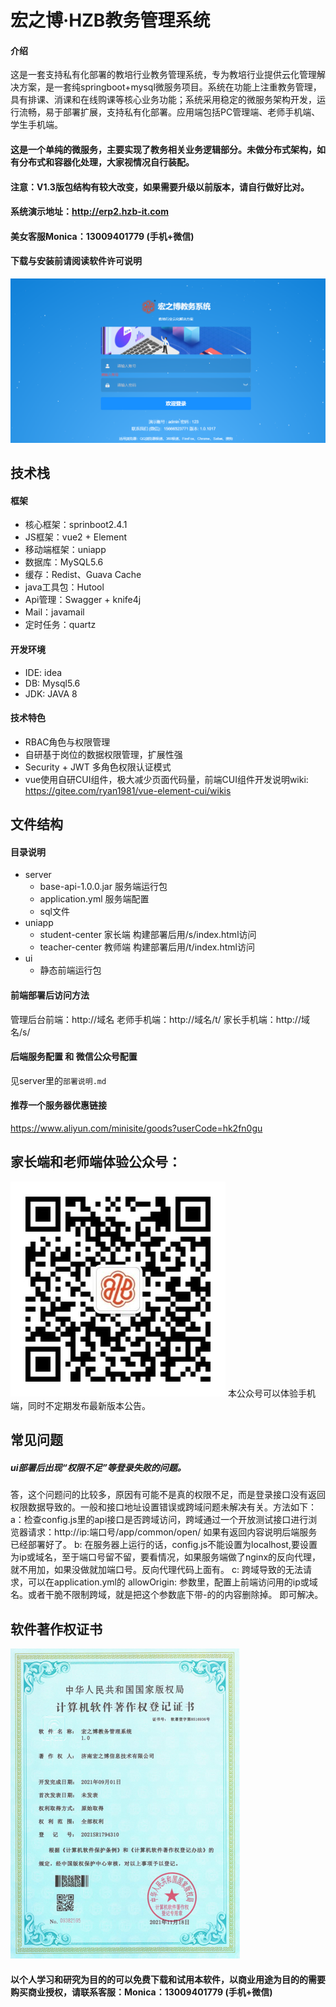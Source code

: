 # 宏之博·HZB教务管理系统

#### 介绍
这是一套支持私有化部署的教培行业教务管理系统，专为教培行业提供云化管理解决方案，是一套纯springboot+mysql微服务项目。系统在功能上注重教务管理，具有排课、消课和在线购课等核心业务功能；系统采用稳定的微服务架构开发，运行流畅，易于部署扩展，支持私有化部署。应用端包括PC管理端、老师手机端、学生手机端。
#### 这是一个单纯的微服务，主要实现了教务相关业务逻辑部分。未做分布式架构，如有分布式和容器化处理，大家视情况自行装配。
#### 注意：V1.3版包结构有较大改变，如果需要升级以前版本，请自行做好比对。
#### 系统演示地址：http://erp2.hzb-it.com
#### 美女客服Monica：13009401779 (手机+微信)
#### 下载与安装前请阅读软件许可说明
![输入图片说明](%E5%BE%AE%E4%BF%A1%E6%88%AA%E5%9B%BE_20211119235728.png)
## 技术栈

#### 框架
- 核心框架：sprinboot2.4.1
- JS框架：vue2 + Element
- 移动端框架：uniapp
- 数据库：MySQL5.6
- 缓存：Redist、Guava Cache
- java工具包：Hutool
- Api管理：Swagger + knife4j
- Mail：javamail
- 定时任务：quartz

#### 开发环境

- IDE: idea
- DB: Mysql5.6
- JDK: JAVA 8

#### 技术特色

- RBAC角色与权限管理
- 自研基于岗位的数据权限管理，扩展性强
- Security + JWT 多角色权限认证模式
- vue使用自研CUI组件，极大减少页面代码量，前端CUI组件开发说明wiki: https://gitee.com/ryan1981/vue-element-cui/wikis

## 文件结构
#### 目录说明
 - server
   - base-api-1.0.0.jar 服务端运行包
   - application.yml 服务端配置
   - sql文件
 - uniapp
   - student-center 家长端  构建部署后用/s/index.html访问
   - teacher-center 教师端  构建部署后用/t/index.html访问
 - ui
   - 静态前端运行包
   
#### 前端部署后访问方法

管理后台前端：http://域名
老师手机端：http://域名/t/
家长手机端：http://域名/s/

#### 后端服务配置 和 微信公众号配置 
见server里的`部署说明.md`

#### 推荐一个服务器优惠链接
https://www.aliyun.com/minisite/goods?userCode=hk2fn0gu

## 家长端和老师端体验公众号：
![输入图片说明](HZB%E5%85%AC%E4%BC%97%E5%8F%B7.jpg)
本公众号可以体验手机端，同时不定期发布最新版本公告。

## 常见问题

##### ui部署后出现“权限不足”等登录失败的问题。
答，这个问题问的比较多，原因有可能不是真的权限不足，而是登录接口没有返回权限数据导致的。一般和接口地址设置错误或跨域问题未解决有关。方法如下：
a：检查config.js里的api接口是否跨域访问，跨域通过一个开放测试接口进行浏览器请求：http://ip:端口号/app/common/open/ 如果有返回内容说明后端服务已经部署好了。
b: 在服务器上运行的话，config.js不能设置为localhost,要设置为ip或域名，至于端口号留不留，要看情况，如果服务端做了nginx的反向代理，就不用加，如果没做就加端口号。反向代理代码上面有。
c: 跨域导致的无法请求，可以在application.yml的 allowOrigin: 参数里，配置上前端访问用的ip或域名。或者干脆不限制跨域，就是把这个参数底下带-的的内容删除掉。
即可解决。


## 软件著作权证书
![输入图片说明](%E8%91%97%E4%BD%9C%E6%9D%83%E8%AF%81%E4%B9%A6.png)


#### 以个人学习和研究为目的的可以免费下载和试用本软件，以商业用途为目的的需要购买商业授权，请联系客服：Monica：13009401779 (手机+微信)


